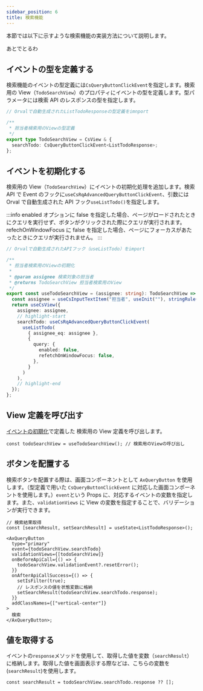 ```yaml
---
sidebar_position: 6
title: 検索機能
---
```


本節では以下に示すような検索機能の実装方法について説明します。

あとでとるわ

## イベントの型を定義する

検索機能のイベントの型定義には`CsQueryButtonClickEvent`を指定します。検索用の View（`TodoSearchView`）のプロパティにイベントの型を定義します。型パラメータには検索 API のレスポンスの型を指定します。

```ts title="src/app/todo/page.view.ts"
// Orvalで自動生成されたListTodoResponseの型定義をimnport

/**
 * 担当者検索用のViewの型定義
 */
export type TodoSearchView = CsView & {
  searchTodo: CsQueryButtonClickEvent<ListTodoResponse>;
};
```

## イベントを初期化する

検索用の View（`TodoSearchView`）にイベントの初期化処理を追加します。検索 API で Event のフックに`useCsRqAdvancedQueryButtonClickEvent`、引数には Orval で自動生成された API フック`useListTodo()`を指定します。

:::info
enabled オプションに false を指定した場合、ページがロードされたときにクエリを実行せず、ボタンがクリックされた際にクエリが実行されます。
refechOnWindowFocus に false を指定した場合、ページにフォーカスがあたったときにクエリが実行されません。
:::

```ts title="src/app/todo/page.view.ts"
// Orvalで自動生成されたAPIフック（useListTodo）をimport

/**
 * 担当者検索用のViewの初期化
 *
 * @param assignee 検索対象の担当者
 * @returns TodoSearchView 担当者検索用のView
 */
export const useTodoSearchView = (assignee: string): TodoSearchView => {
  const assignee = useCsInputTextItem("担当者", useInit(""), stringRule(true, 1, 20), RW.Editable, "検索する担当者を入力してください");
  return useCsView({
    assignee: assignee,
    // highlight-start
    searchTodo: useCsRqAdvancedQueryButtonClickEvent(
      useListTodo(
        { assignee_eq: assignee },
        {
          query: {
            enabled: false,
            refetchOnWindowFocus: false,
          },
        }
      )
    ),
    // highlight-end
  });
};
```

## View 定義を呼び出す

[イベントの初期化](./search-feature.md#イベントを初期化する)で定義した 検索用の View 定義を呼び出します。

```tsx title="src/app/todo/page.tsx"
const todoSearchView = useTodoSearchView(); // 検索用のViewの呼び出し
```

## ボタンを配置する

検索ボタンを配置する際は、画面コンポーネントとして `AxQueryButton` を使用します。（型定義で用いた `CsQueryButtonClickEvent` に対応した画面コンポーネントを使用します。）`event`という Props に、対応するイベントの変数を指定します。また、`validationViews` に View の変数を指定することで、バリデーションが実行できます。

```tsx title="src/app/todo/page.tsx"
// 検索結果取得
const [searchResult, setSearchResult] = useState<ListTodoResponse>();

<AxQueryButton
  type="primary"
  event={todoSearchView.searchTodo}
  validationViews={[todoSearchView]}
  onBeforeApiCall={() => {
    todoSearchView.validationEvent?.resetError();
  }}
  onAfterApiCallSuccess={() => {
    setIsFilter(true);
    // レスポンスの値を状態変数に格納
    setSearchResult(todoSearchView.searchTodo.response);
  }}
  addClassNames={["vertical-center"]}
>
  検索
</AxQueryButton>;
```

## 値を取得する

イベントの`response`メソッドを使用して、取得した値を変数（`searchResult`）に格納します。取得した値を画面表示する際などは、こちらの変数を(`searchResult`)を使用します。

```tsx title="src/app/page.tsx"
const searchResult = todoSearchView.searchTodo.response ?? [];
```
